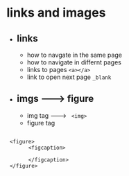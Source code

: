 # links and images

- ## links
  - how to navgate in the same page
  - how to navigate in differnt pages
  - links to pages `<a></a>`
  - link to open next page `_blank `
- ## imgs ---> figure
  - img tag ---> ` <img>`
  - figure tag


 ```

  <figure>
        <figcaption>
            
        </figcaption>
  </figure>
```
